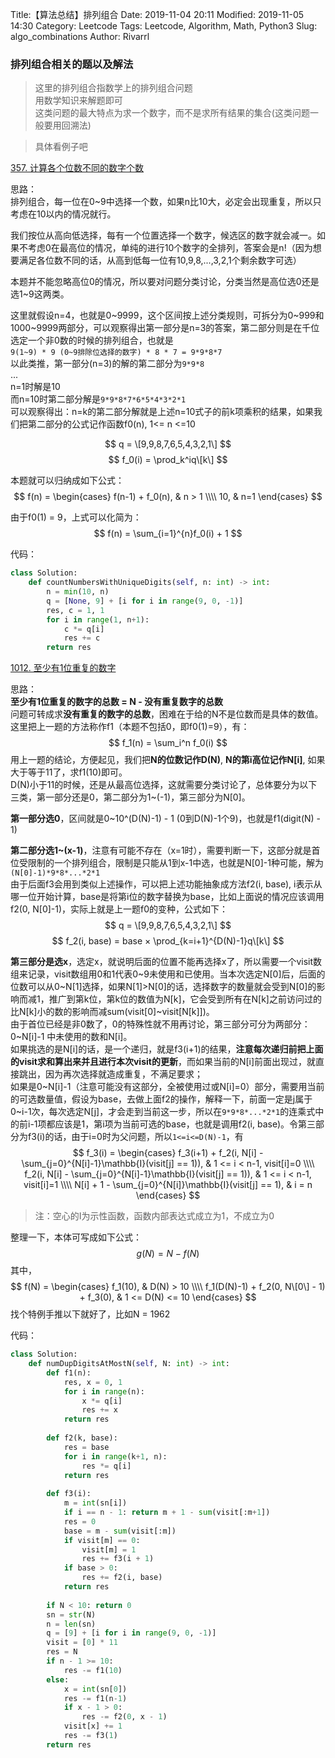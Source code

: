 Title:【算法总结】排列组合
Date: 2019-11-04 20:11
Modified: 2019-11-05 14:30
Category: Leetcode
Tags: Leetcode, Algorithm, Math, Python3
Slug: algo_combinations
Author: Rivarrl

### 排列组合相关的题以及解法

> 这里的排列组合指数学上的排列组合问题  
> 用数学知识来解题即可  
> 这类问题的最大特点为求一个数字，而不是求所有结果的集合(这类问题一般要用回溯法)  

> 具体看例子吧  

[357. 计算各个位数不同的数字个数](https://leetcode-cn.com/problems/count-numbers-with-unique-digits/)  

思路：  
排列组合，每一位在0~9中选择一个数，如果n比10大，必定会出现重复，所以只考虑在10以内的情况就行。  

我们按位从高向低选择，每有一个位置选择一个数字，候选区的数字就会减一。如果不考虑0在最高位的情况，单纯的进行10个数字的全排列，答案会是n!（因为想要满足各位数不同的话，从高到低每一位有10,9,8,...,3,2,1个剩余数字可选）  

本题并不能忽略高位0的情况，所以要对问题分类讨论，分类当然是高位选0还是选1~9这两类。  

这里就假设n=4，也就是0~9999，这个区间按上述分类规则，可拆分为0~999和1000~9999两部分，可以观察得出第一部分是n=3的答案，第二部分则是在千位选定一个非0数的时候的排列组合，也就是  
`9(1~9) * 9 (0~9排除位选择的数字) * 8 * 7 = 9*9*8*7`  
以此类推，第一部分(n=3)的解的第二部分为`9*9*8`  
...  
n=1时解是10  
而n=10时第二部分解是`9*9*8*7*6*5*4*3*2*1`  
可以观察得出：n=k的第二部分解就是上述n=10式子的前k项乘积的结果，如果我们把第二部分的公式记作函数f0(n), 1<= n <=10

$$
q = \[9,9,8,7,6,5,4,3,2,1\]
$$
$$
f_0(i) = \prod_k^iq\[k\]
$$

本题就可以归纳成如下公式：  
$$
f(n) = 
\begin{cases} 
f(n-1) + f_0(n), & n > 1 \\\\ 
10, & n=1 
\end{cases}
$$

由于f0(1) = 9，上式可以化简为：  
$$
f(n) = \sum_{i=1}^{n}f_0(i) + 1
$$

代码：  
```python
class Solution:
    def countNumbersWithUniqueDigits(self, n: int) -> int:
        n = min(10, n)
        q = [None, 9] + [i for i in range(9, 0, -1)]
        res, c = 1, 1
        for i in range(1, n+1):
            c *= q[i]
            res += c
        return res
```


[1012. 至少有1位重复的数字](https://leetcode-cn.com/problems/numbers-with-repeated-digits)  

思路：  
**至少有1位重复的数字的总数 = N - 没有重复数字的总数**  
问题可转成求**没有重复的数字的总数**，困难在于给的N不是位数而是具体的数值。  
这里把上一题的方法称作f1（本题不包括0，即f0(1)=9），有：  
$$
f_1(n) = \sum_i^n f_0(i)
$$
用上一题的结论，方便起见，我们把**N的位数记作D(N)**, **N的第i高位记作N[i]**, 如果大于等于11了，求f1(10)即可。  
D(N)小于11的时候，还是从最高位选择，这就需要分类讨论了，总体要分为以下三类，第一部分还是0，第二部分为1~(-1)，第三部分为N[0]。  

**第一部分选0**，区间就是0~10^(D(N)-1) - 1 (0到D(N)-1个9)，也就是f1(digit(N) - 1)  

**第二部分选1~(x-1)**，注意有可能不存在（x=1时），需要判断一下，这部分就是首位受限制的一个排列组合，限制是只能从1到x-1中选，也就是N[0]-1种可能，解为`(N[0]-1)*9*8*...*2*1`  
由于后面f3会用到类似上述操作，可以把上述功能抽象成方法f2(i, base), i表示从哪一位开始计算，base是将第i位的数字替换为base，比如上面说的情况应该调用f2(0, N[0]-1)，实际上就是上一题f0的变种，公式如下：
$$
q = \[9,9,8,7,6,5,4,3,2,1\]
$$
$$
f_2(i, base) = base × \prod_{k=i+1}^{D(N)-1}q\[k\]
$$  

**第三部分是选x**，选定x，就说明后面的位置不能再选择x了，所以需要一个visit数组来记录，visit数组用0和1代表0~9未使用和已使用。当本次选定N[0]后，后面的位数可以从0~N[1]选择，如果N[1]\>N[0]的话，选择数字的数量就会受到N[0]的影响而减1，推广到第k位，第k位的数值为N[k]，它会受到所有在N[k]之前访问过的比N[k]小的数的影响而减sum(visit[0]~visit[N[k]])。  
由于首位已经是非0数了，0的特殊性就不用再讨论，第三部分可分为两部分：0~N[i]-1 中未使用的数和N[i]。  
如果挑选的是N[i]的话，是一个递归，就是f3(i+1)的结果，**注意每次递归前把上面的visit求和算出来并且进行本次visit的更新**，而如果当前的N[i]前面出现过，就直接跳出，因为再次选择就造成重复，不满足要求；  
如果是0~N[i]-1（注意可能没有这部分，全被使用过或N[i]=0）部分，需要用当前的可选数量值，假设为base，去做上面f2的操作，解释一下，前面一定是j属于0~i-1次，每次选定N[j]，才会走到当前这一步，所以在`9*9*8*...*2*1`的连乘式中的前i-1项都应该是1，第i项为当前可选的base，也就是调用f2(i, base)。令第三部分为f3(i)的话，由于i=0时为父问题，所以`1<=i<=D(N)-1`，有  
$$
f_3(i) = 
\begin{cases} 
f_3(i+1) + f_2(i, N[i] - \sum_{j=0}^{N[i]-1}\mathbb{I}(visit[j] == 1)), & 1 <= i < n-1,  visit[i]=0 \\\\ 
f_2(i, N[i] - \sum_{j=0}^{N[i]-1}\mathbb{I}(visit[j] == 1)), & 1 <= i < n-1, visit[i]=1 \\\\
N[i] + 1 - \sum_{j=0}^{N[i]}\mathbb{I}(visit[j] == 1), & i = n
\end{cases}
$$
> 注：空心的I为示性函数，函数内部表达式成立为1，不成立为0   

整理一下，本体可写成如下公式：  
$$
g(N) = N - f(N)
$$
其中，
$$
f(N) = 
\begin{cases}
f_1(10), & D(N) > 10 \\\\
f_1(D(N)-1) + f_2(0, N\[0\] - 1) + f_3(0), & 1 <= D(N) <= 10
\end{cases}
$$
找个特例手推以下就好了，比如N = 1962


代码：  
```python
class Solution:
    def numDupDigitsAtMostN(self, N: int) -> int:
        def f1(n):
            res, x = 0, 1
            for i in range(n):
                x *= q[i]
                res += x
            return res
    
        def f2(k, base):
            res = base
            for i in range(k+1, n):
                res *= q[i]
            return res
    
        def f3(i):
            m = int(sn[i])
            if i == n - 1: return m + 1 - sum(visit[:m+1])
            res = 0
            base = m - sum(visit[:m])
            if visit[m] == 0:
                visit[m] = 1
                res += f3(i + 1)
            if base > 0:
                res += f2(i, base)
            return res
    
        if N < 10: return 0
        sn = str(N)
        n = len(sn)
        q = [9] + [i for i in range(9, 0, -1)]
        visit = [0] * 11
        res = N
        if n - 1 >= 10:
            res -= f1(10)
        else:
            x = int(sn[0])
            res -= f1(n-1)
            if x - 1 > 0:
                res -= f2(0, x - 1)
            visit[x] += 1
            res -= f3(1)
        return res
```